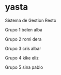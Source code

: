 # yasta
Sistema de Gestion Resto


Grupo 1
belen
alba

Grupo 2
romi
dera

Grupo 3
cris
albar

Grupo 4
kike
eliz

Grupo 5
sina
pablo
